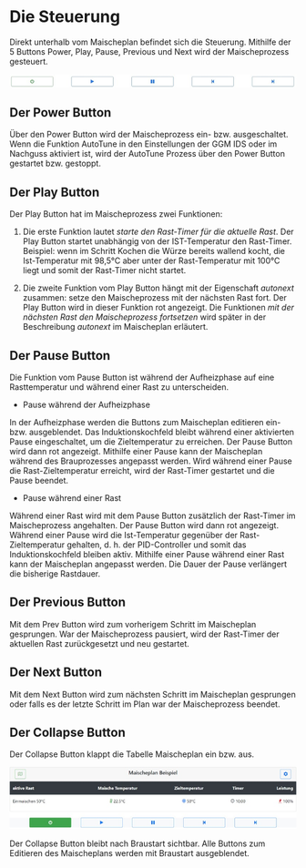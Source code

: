 # Die Steuerung

Direkt unterhalb vom Maischeplan befindet sich die Steuerung. Mithilfe der 5 Buttons Power, Play, Pause, Previous und Next wird der Maischeprozess gesteuert.

![Maischeplan](/docs/img/Buttons.jpg)

## Der Power Button

Über den Power Button wird der Maischeprozess ein- bzw. ausgeschaltet. Wenn die Funktion AutoTune in den Einstellungen der GGM IDS oder im Nachguss aktiviert ist, wird der AutoTune Prozess über den Power Button gestartet bzw. gestoppt.

## Der Play Button

Der Play Button hat im Maischeprozess zwei Funktionen:

1. Die erste Funktion lautet _starte den Rast-Timer für die aktuelle Rast_. Der Play Button startet unabhängig von der IST-Temperatur den Rast-Timer.\
Beispiel: wenn im Schritt Kochen die Würze bereits wallend kocht, die Ist-Temperatur mit 98,5°C aber unter der Rast-Temperatur mit 100°C liegt und somit der Rast-Timer nicht startet.

2. Die zweite Funktion vom Play Button hängt mit der Eigenschaft _autonext_ zusammen: setze den Maischeprozess mit der nächsten Rast fort. Der Play Button wird in dieser Funktion rot angezeigt. Die Funktionen _mit der nächsten Rast den Maischeprozess fortsetzen_ wird später in der Beschreibung _autonext_ im Maischeplan erläutert.

## Der Pause Button

Die Funktion vom Pause Button ist während der Aufheizphase auf eine Rasttemperatur und während einer Rast zu unterscheiden.

- Pause während der Aufheizphase

In der Aufheizphase werden die Buttons zum Maischeplan editieren ein- bzw. ausgeblendet. Das Induktionskochfeld bleibt während einer aktivierten Pause eingeschaltet, um die Zieltemperatur zu erreichen. Der Pause Button wird dann rot angezeigt. Mithilfe einer Pause kann der Maischeplan während des Brauprozesses angepasst werden. Wird während einer Pause die Rast-Zieltemperatur erreicht, wird der Rast-Timer gestartet und die Pause beendet.

- Pause während einer Rast

Während einer Rast wird mit dem Pause Button zusätzlich der Rast-Timer im Maischeprozess angehalten. Der Pause Button wird dann rot angezeigt. Während einer Pause wird die Ist-Temperatur gegenüber der Rast-Zieltemperatur gehalten, d. h. der PID-Controller und somit das Induktionskochfeld bleiben aktiv. Mithilfe einer Pause während einer Rast kann der Maischeplan angepasst werden. Die Dauer der Pause verlängert die bisherige Rastdauer.

## Der Previous Button

Mit dem Prev Button wird zum vorherigem Schritt im Maischeplan gesprungen. War der Maischeprozess pausiert, wird der Rast-Timer der aktuellen Rast zurückgesetzt und neu gestartet.

## Der Next Button

Mit dem Next Button wird zum nächsten Schritt im Maischeplan gesprungen oder falls es der letzte Schritt im Plan war der Maischeprozess beendet.

## Der Collapse Button

Der Collapse Button klappt die Tabelle Maischeplan ein bzw. aus.

![Maischeplan](/docs/img/Maischeplan-anzeigen.jpg)

Der Collapse Button bleibt nach Braustart sichtbar. Alle Buttons zum Editieren des Maischeplans werden mit Braustart ausgeblendet.
